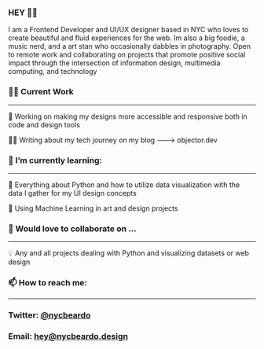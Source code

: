 ### HEY 👋🏾

I am a Frontend Developer and UI/UX designer based in NYC who loves to create beautiful and fluid experiences for the web.
Im also a big foodie, a music nerd, and a art stan who occasionally dabbles in photography. 
Open to remote work and collaborating on projects that promote positive social impact through the intersection of information design, multimedia computing, and technology



### 💪🏾 Current Work 
______________________________________________________________________________________

🔭 Working on making my designs more accessible and responsive both in code and design tools

✍🏾 Writing about my tech journey on my blog ---> objector.dev




### 🌱 I’m currently learning:
_____________________________________________________________________________________

🐍 Everything about Python and how to utilize data visualization with the data I gather for my UI design concepts

🎨 Using Machine Learning in art and design projects




### 👯 Would love to collaborate on ...
_____________________________________________________________________________________

💡 Any and all projects dealing with Python and visualizing datasets or web design





### 📫 How to reach me:
______________________________________________________________________________________
### Twitter: [@nycbeardo](https://twitter.com/NYCBEARDO)
### Email: hey@nycbeardo.design

<!--
**nycbeardo/nycbeardo** is a ✨ _special_ ✨ repository because its `README.md` (this file) appears on your GitHub profile.

Here are some ideas to get you started:

- 🔭 I’m currently working on ...
- 🌱 I’m currently learning ...
- 👯 I’m looking to collaborate on ...
- 🤔 I’m looking for help with ...
- 💬 Ask me about ...
- 📫 How to reach me: ...
- 😄 Pronouns: ...
- ⚡ Fun fact: ...
-->
